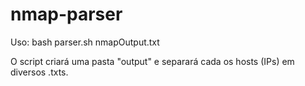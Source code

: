 # nmap-parser

Uso:
  bash parser.sh nmapOutput.txt

O script criará uma pasta "output" e separará cada os hosts (IPs) em diversos .txts.
